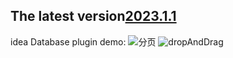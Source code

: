 
## The latest version[2023.1.1](https://plugins.jetbrains.com/plugin/19161-database-tool)
idea Database plugin
demo:
 ![分页](https://user-images.githubusercontent.com/31949635/179384725-3de56feb-0d99-4a9f-a649-14ff9e59f4da.gif)
 ![dropAndDrag](https://user-images.githubusercontent.com/31949635/233034183-83c65d76-9463-4270-902d-e586d13dcc4c.gif)

